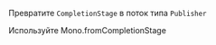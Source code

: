 Превратите `CompletionStage` в поток типа `Publisher`
   
<div class="hint">
  Используйте Mono.fromCompletionStage
</div>